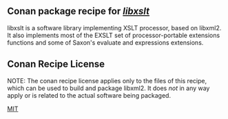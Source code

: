 ## Conan package recipe for [*libxslt*](https://xmlsoft.org/XSLT/)

libxslt is a software library implementing XSLT processor, based on libxml2. It also implements most of the EXSLT set
of processor-portable extensions functions and some of Saxon's evaluate and expressions extensions.


## Conan Recipe License

NOTE: The conan recipe license applies only to the files of this recipe, which can be used to build and package libxml2.
It does *not* in any way apply or is related to the actual software being packaged.

[MIT](https://github.com/qtwebkit/conan-libxslt/blob/stable/1.1.33/LICENSE.md)
